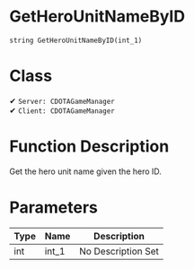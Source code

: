 # GetHeroUnitNameByID
```
string GetHeroUnitNameByID(int_1)
```
# Class
✔ `Server: CDOTAGameManager`  
✔ `Client: CDOTAGameManager`  

# Function Description
Get the hero unit name given the hero ID.
# Parameters
Type|Name|Description
--|--|--
int|int_1|No Description Set
